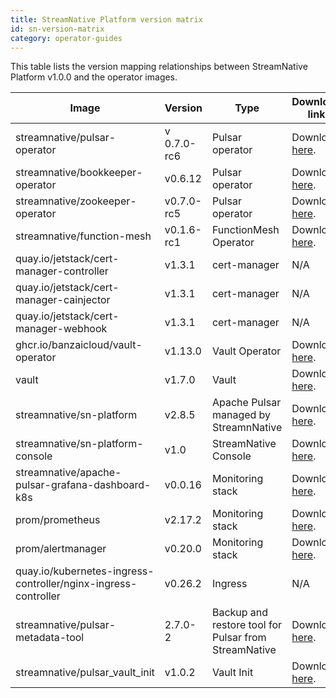 ```yaml
---
title: StreamNative Platform version matrix
id: sn-version-matrix
category: operator-guides
---
```


This table lists the version mapping relationships between StreamNative Platform v1.0.0 and the operator images.

| Image | Version | Type | Download link|
| --- | --- | --- |--- |
| streamnative/pulsar-operator | v 0.7.0-rc6 | Pulsar operator | Download [here](https://hub.docker.com/layers/streamnative/pulsar-operator). |
| streamnative/bookkeeper-operator | v0.6.12 | Pulsar operator | Download [here](https://hub.docker.com/layers/streamnative/bookkeeper-operator). |
| streamnative/zookeeper-operator | v0.7.0-rc5 | Pulsar operator | Download [here](https://hub.docker.com/layers/streamnative/zookeeper-operator). |
| streamnative/function-mesh | v0.1.6-rc1 | FunctionMesh Operator | Download [here](https://hub.docker.com/layers/streamnative/function-mesh). |
| quay.io/jetstack/cert-manager-controller | v1.3.1 | cert-manager | N/A |
| quay.io/jetstack/cert-manager-cainjector | v1.3.1 | cert-manager | N/A |
| quay.io/jetstack/cert-manager-webhook | v1.3.1 | cert-manager | N/A |
| ghcr.io/banzaicloud/vault-operator | v1.13.0 | Vault Operator | Download [here](https://hub.docker.com/layers/banzaicloud/vault-operator). |
| vault | v1.7.0 | Vault | Download [here](https://hub.docker.com/layers/vault/library/vault). |
| streamnative/sn-platform | v2.8.5 | Apache Pulsar managed by StreamnNative | Download [here](https://hub.docker.com/layers/streamnative/sn-platform). |
| streamnative/sn-platform-console | v1.0 | StreamNative Console | Download [here](https://hub.docker.com/r/streamnative/sn-platform-console). |
| streamnative/apache-pulsar-grafana-dashboard-k8s | v0.0.16 | Monitoring stack | Download [here](https://hub.docker.com/r/streamnative/apache-pulsar-grafana-dashboard-k8s). |
| prom/prometheus | v2.17.2 | Monitoring stack | Download [here](https://hub.docker.com/r/prom/prometheus). |
| prom/alertmanager | v0.20.0 | Monitoring stack | Download [here](https://hub.docker.com/r/prom/alertmanager). |
| quay.io/kubernetes-ingress-controller/nginx-ingress-controller | v0.26.2 | Ingress | N/A |
| streamnative/pulsar-metadata-tool | 2.7.0-2 | Backup and restore tool for Pulsar from StreamNative | Download [here](https://hub.docker.com/r/streamnative/pulsar-metadata-tool). |
| streamnative/pulsar_vault_init | v1.0.2 | Vault Init | Download [here](https://hub.docker.com/r/streamnative/pulsar_vault_init). |

